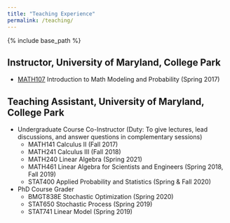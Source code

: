 ```yaml
---
title: "Teaching Experience"
permalink: /teaching/
---
```


{% include base_path %}

## Instructor, University of Maryland, College Park

* [MATH107](https://www-math.umd.edu/undergraduate/departmental-course-pages/offered-courses/639-math-107-introduction-to-math-modeling-and-probability.html) Introduction to Math Modeling and Probability (Spring 2017)


## Teaching Assistant, University of Maryland, College Park

* Undergraduate Course Co-Instructor 
  (Duty: To give lectures, lead discussions, and answer questions in complementary sessions)
    * MATH141 Calculus II (Fall 2017)
    * MATH241 Calculus III (Fall 2018)
    * MATH240 Linear Algebra (Spring 2021)
    * MATH461 Linear Algebra for Scientists and Engineers (Spring 2018, Fall 2019)
    * STAT400 Applied Probability and Statistics (Spring & Fall 2020)
* PhD Course Grader
    * BMGT838E Stochastic Optimization (Spring 2020)
    * STAT650 Stochastic Process (Spring 2019)
    * STAT741 Linear Model (Spring 2019)
